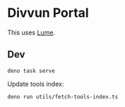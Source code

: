# Divvun Portal

This uses [Lume](https://lume.land/docs/overview/about-lume/).

## Dev

```
deno task serve
```

Update tools index:

```
deno run utils/fetch-tools-index.ts
```
